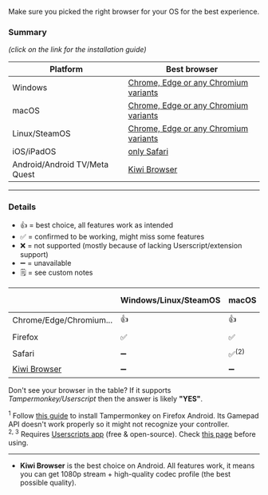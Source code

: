 Make sure you picked the right browser for your OS for the best experience.

### Summary
*(click on the link for the installation guide)*  

| Platform                      | Best browser                                         |
|-------------------------------|------------------------------------------------------|
| Windows                       | [Chrome, Edge or any Chromium variants](chromium.md) |
| macOS                         | [Chrome, Edge or any Chromium variants](chromium.md) |
| Linux/SteamOS                 | [Chrome, Edge or any Chromium variants](chromium.md) |
| iOS/iPadOS                    | [only Safari](safari.md)                             |
| Android/Android TV/Meta Quest | [Kiwi Browser](kiwi-browser.md)                      |

---
### Details

- 👍 = best choice, all features work as intended
- ✅ = confirmed to be working, might miss some features
- ❌ = not supported (mostly because of lacking Userscript/extension support)
- ➖ = unavailable
- 🗒️ = see custom notes

|                                         | Windows/Linux/SteamOS | macOS            | Android/Android TV | iOS               |
|-----------------------------------------|:----------------------|:-----------------|:-------------------|:------------------|
| Chrome/Edge/Chromium...                 | 👍                    | 👍               | ❌                  | ❌               |
| Firefox                                 | ✅                    | ✅               | 🗒️<sup>(1)</sup>    | ❌               |
| Safari                                  | ➖                    | ✅<sup>(2)</sup> | ➖                  | ✅<sup>(3)</sup> |
| [Kiwi Browser](https://kiwibrowser.com) | ➖                    | ➖               | 👍                  | ➖               |

Don't see your browser in the table? If it supports *Tampermonkey/Userscript* then the answer is likely **"YES"**.

<sup>1</sup> Follow [this guide](https://support.mozilla.org/en-US/kb/find-and-install-add-ons-firefox-android) to install Tampermonkey on Firefox Android. Its Gamepad API doesn't work properly so it might not recognize your controller.  
<sup>2, 3</sup> Requires [Userscripts app](https://apps.apple.com/us/app/userscripts/id1463298887) (free & open-source). Check [this page](https://github.com/redphx/better-xcloud/wiki/Using-with-Safari) before using.  

---
- **Kiwi Browser** is the best choice on Android. All features work, it means you can get 1080p stream + high-quality codec profile (the best possible quality).  
